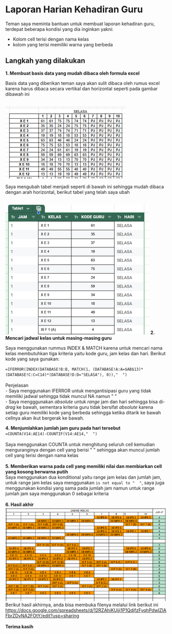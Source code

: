 # Laporan Harian Kehadiran Guru
Teman saya meminta bantuan untuk membuat laporan kehadiran guru, terdepat beberapa kondisi yang dia inginkan yakni:
 - Kolom cell terisi dengan nama kelas
 - kolom yang terisi memiliki warna yang berbeda

## Langkah yang dilakukan 
 <b> 1. Membuat basis data yang mudah dibaca oleh formula excel </b>
     <p>Basis data yang diberikan teman saya akan sulit dibaca oleh rumus excel karena harus dibaca secara vertikal dan horizontal seperti pada gambar dibawah ini</p>
     <br><img src="imgs/01 img.PNG" alt="Input">
     <p>Saya mengubah tabel menjadi seperti di bawah ini sehingga mudah dibaca dengan arah horizontal, berikut tabel yang telah saya ubah</p>
     <br><img src="imgs/02 img.PNG" alt="Input">
 <b> 2. Mencari jadwal kelas untuk masing-masing guru </b>
     <p>Saya menggunakan rummus INDEX & MATCH karena untuk mencari nama kelas membutuhkan tiga kriteria yaitu kode guru, jam kelas dan hari. Berikut kode yang saya gunakan:</p>
     ```
     =IFERROR(INDEX(DATABASE!B:B, MATCH(1, (DATABASE!A:A=$AB$13)*(DATABASE!C:C=C14)*(DATABASE!D:D="SELASA"), 0)),"  ")
      ```
     <br>
     <br>Penjelasan
     <br> - Saya menggunakan IFERROR untuk mengantisipasi guru yang tidak memiliki jadwal sehingga tidak muncul NA namun "  "
     <br> - Saya mengggunakan <i>absolute</i> untuk <i>range</i> jam dan hari sehingga bisa di-<i>drag</i> ke bawah, sementara kriteria guru tidak bersifat <i>absolute</i> karena setiap guru memiliki kode yang berbeda sehingga ketika ditarik ke bawah cellnya akan ikut bergerak ke bawah.
    
 <b> 4. Menjumlahkan jumlah jam guru pada hari tersebut </b>
     <br>
     ```
     =COUNTA(V14:AE14)-COUNTIF(V14:AE14,"  ")
     ```
     <br>
     <br>Saya menggunakan COUNTA untuk menghitung seluruh cell kemudian menguranginya dengan cell yang berisi "  " sehingga akan muncul jumlah cell yang terisi dengan nama kelas
     <br>
     <br>
 <b> 5. Memberikan warna pada cell yang memiliki nilai dan membiarkan cell yang kosong berwarna putih </b>
     <br>
     Saya menggunakan dua konditional yaitu range jam kelas dan jumlah jam, untuk range jam kelas saya menggunakan  ``` is not equal to "  " ```, saya juga menggunakan kondisi yang sama pada jumlah jam namun untuk range jumlah jam saya menggunakan 0 sebagai kriteria
     <br>
     <br>
 <b> 6. Hasil akhir </b>
     <br><img src="imgs/03 img.PNG" alt="Input">
     <br>Berikut hasil akhirnya, anda bisa membuka filenya melalui link berikut ini https://docs.google.com/spreadsheets/d/12RZAhiKUjji1P1QdjfzFyqhPdwIZlAFbrZDvNA2FOtY/edit?usp=sharing
     <br>
     <br><b>Terima kasih</b>
 
